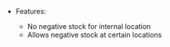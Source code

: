 - Features:

  - No negative stock for internal location
  - Allows negative stock at certain locations
